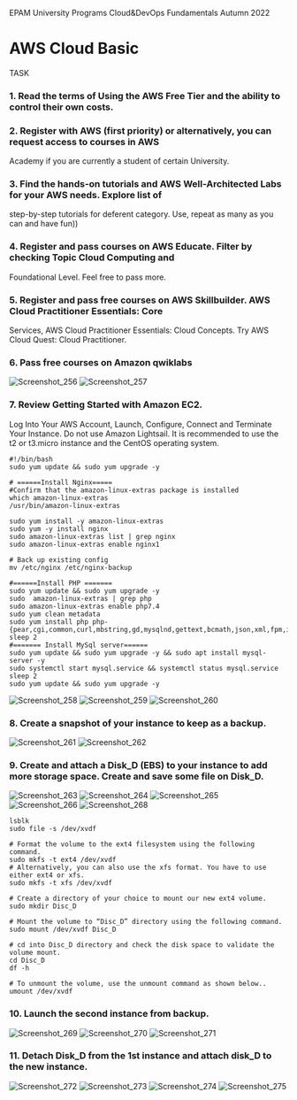 EPAM University Programs
Cloud&DevOps Fundamentals Autumn 2022
# AWS Cloud Basic
TASK
### 1. Read the terms of Using the AWS Free Tier and the ability to control their own costs.
### 2. Register with AWS (first priority) or alternatively, you can request access to courses in AWS 
Academy if you are currently a student of certain University.
### 3. Find the hands-on tutorials and AWS Well-Architected Labs for your AWS needs. Explore list of 
step-by-step tutorials for deferent category. Use, repeat as many as you can and have fun))
### 4. Register and pass courses on AWS Educate. Filter by checking Topic Cloud Computing and 
Foundational Level. Feel free to pass more.
### 5. Register and pass free courses on AWS Skillbuilder. AWS Cloud Practitioner Essentials: Core 
Services, AWS Cloud Practitioner Essentials: Cloud Concepts. Try AWS Cloud Quest: Cloud 
Practitioner.
### 6. Pass free courses on Amazon qwiklabs


![Screenshot_256](https://user-images.githubusercontent.com/123692654/215702094-09d55e04-420c-4a08-9931-f960dbc6e8e6.png)
![Screenshot_257](https://user-images.githubusercontent.com/123692654/215702095-a254849c-0ae4-43c5-a3e9-b490e55533ec.png)

### 7. Review Getting Started with Amazon EC2. 
Log Into Your AWS Account, Launch, Configure, Connect and Terminate Your Instance. 
Do not use Amazon Lightsail. 
It is recommended to use the t2 or t3.micro instance and the CentOS operating system.

```
#!/bin/bash
sudo yum update && sudo yum upgrade -y 

# ======Install Nginx=====
#Confirm that the amazon-linux-extras package is installed
which amazon-linux-extras
/usr/bin/amazon-linux-extras

sudo yum install -y amazon-linux-extras
sudo yum -y install nginx
sudo amazon-linux-extras list | grep nginx
sudo amazon-linux-extras enable nginx1

# Back up existing config
mv /etc/nginx /etc/nginx-backup

#======Install PHP =======
sudo yum update && sudo yum upgrade -y 
sudo  amazon-linux-extras | grep php
sudo amazon-linux-extras enable php7.4
sudo yum clean metadata
sudo yum install php php-{pear,cgi,common,curl,mbstring,gd,mysqlnd,gettext,bcmath,json,xml,fpm,intl,zip,imap}
sleep 2
#======= Install MySql server======
sudo yum update && sudo yum upgrade -y && sudo apt install mysql-server -y 
sudo systemctl start mysql.service && systemctl status mysql.service
sleep 2
sudo yum update && sudo yum upgrade -y

```
![Screenshot_258](https://user-images.githubusercontent.com/123692654/215715520-af44f339-f9dc-43ac-b804-e06fee9a20d9.png)
![Screenshot_259](https://user-images.githubusercontent.com/123692654/215715549-e27608b9-7ca6-4605-9b69-a4793c32ef27.png)
![Screenshot_260](https://user-images.githubusercontent.com/123692654/215715554-a52da46a-c255-41af-9f78-2b604cb2dda3.png)

### 8. Create a snapshot of your instance to keep as a backup.

![Screenshot_261](https://user-images.githubusercontent.com/123692654/215716728-393ba62e-19ff-48fe-ab0b-c4e2eeff11ee.png)
![Screenshot_262](https://user-images.githubusercontent.com/123692654/215716730-4ce3aa14-9216-4157-9187-e5ccb8363258.png)

### 9. Create and attach a Disk_D (EBS) to your instance to add more storage space. Create and save some file on Disk_D.
![Screenshot_263](https://user-images.githubusercontent.com/123692654/215723391-e8e97a5d-de4e-421a-afcc-46fa6d5fe15f.png)
![Screenshot_264](https://user-images.githubusercontent.com/123692654/215723396-42fac58f-9834-44d2-bb19-a074164d70fa.png)
![Screenshot_265](https://user-images.githubusercontent.com/123692654/215723399-fee59f00-dd2f-4edd-bb2f-c184dbf6b319.png)
![Screenshot_266](https://user-images.githubusercontent.com/123692654/215723403-dbbfaa82-e24c-4d7e-8ede-06fdf4d1a4bd.png)
![Screenshot_268](https://user-images.githubusercontent.com/123692654/215723407-bc3f3b53-bfeb-4e60-9914-bcc0b3e9fcdc.png)

```
lsblk
sudo file -s /dev/xvdf

# Format the volume to the ext4 filesystem using the following command.
sudo mkfs -t ext4 /dev/xvdf
# Alternatively, you can also use the xfs format. You have to use either ext4 or xfs.
sudo mkfs -t xfs /dev/xvdf

# Create a directory of your choice to mount our new ext4 volume.
sudo mkdir Disc_D

# Mount the volume to “Disc_D” directory using the following command.
sudo mount /dev/xvdf Disc_D

# cd into Disc_D directory and check the disk space to validate the volume mount.
cd Disc_D
df -h

# To unmount the volume, use the unmount command as shown below..
umount /dev/xvdf

```

### 10. Launch the second instance from backup.

![Screenshot_269](https://user-images.githubusercontent.com/123692654/215732260-712d4d32-f1bc-40f7-a865-96b2b9637633.png)
![Screenshot_270](https://user-images.githubusercontent.com/123692654/215732267-b60a382c-7a37-4184-ba63-aceca19d61fa.png)
![Screenshot_271](https://user-images.githubusercontent.com/123692654/215732269-87ed22ff-d8a8-4f77-80d3-6eaf881697c5.png)

### 11. Detach Disk_D from the 1st instance and attach disk_D to the new instance.
![Screenshot_272](https://user-images.githubusercontent.com/123692654/215742211-7da55fda-65de-4adb-9e00-de4db8e38d95.png)
![Screenshot_273](https://user-images.githubusercontent.com/123692654/215742232-be1b6375-177d-4325-94b8-5f5f77a1b388.png)
![Screenshot_274](https://user-images.githubusercontent.com/123692654/215742235-f177df13-8848-4d1f-8c2c-19a9f84bba31.png)
![Screenshot_275](https://user-images.githubusercontent.com/123692654/215742237-c40d91e4-81cb-4cd5-a338-7b892a5f5659.png)



